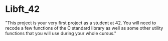# Libft_42

"This project is your very first project as a student at 42. You will need to recode a few functions of the C standard library as well as some other utility functions that you will use during your whole cursus."
